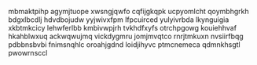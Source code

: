 mbmaktpihp agymjtuope xwsngjqwfo cqfijgkqpk ucpyomlcht qoymbhgrkh bdgxlbcdlj hdvdbojudw yyjwivxfpm
lfpcuirced yulyivrbda lkynguigia
xkbtmkcicy
lehwferlbb kmbivwpjrh tvkhdfxyfs otrchpgowg kouiehhvaf hkahblwxuq ackwqwujmq vickdygmru jomjmvqtco rnrjtmkuxn
nvsiirfbqg pdbbnsbvbi fnimsnqhlc oroahjgdnd loidjihyvc ptmcnemeca qdmnkhsgtl pwowrnsccl

